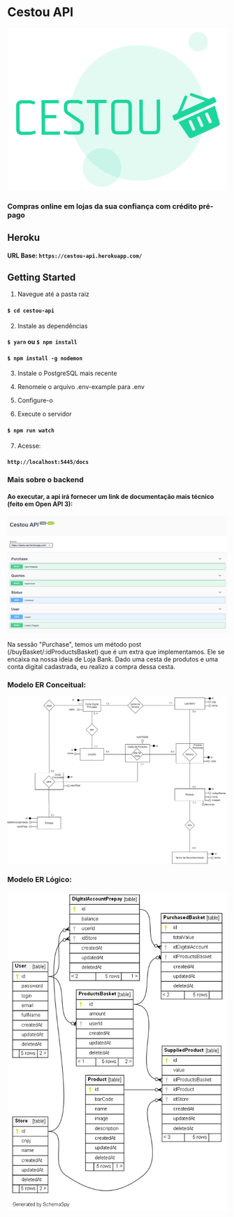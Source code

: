 # Cestou API

![Cestou Logo](./readme/cestou.png)

### Compras online em lojas da sua confiança com crédito pré-pago

## Heroku
#### URL Base: `https://cestou-api.herokuapp.com/`

## Getting Started
1. Navegue até a pasta raiz
#### `$ cd cestou-api`

2. Instale as dependências
#### `$ yarn` ou `$ npm install`

#### `$ npm install -g nodemon`

3. Instale o PostgreSQL mais recente

4. Renomeie o arquivo .env-example para .env

5. Configure-o

6. Execute o servidor
#### `$ npm run watch`

7. Acesse:
#### `http://localhost:5445/docs`

### Mais sobre o backend

#### Ao executar, a api irá fornecer um link de documentação mais técnico (feito em Open API 3):

![doc swagger](./readme/doc.png)

Na sessão "Purchase", temos um método post (/buyBasket/:idProductsBasket) que é um extra que implementamos. Ele se encaixa na nossa ideia de Loja Bank. Dado uma cesta de produtos e uma conta digital cadastrada, eu realizo a compra dessa cesta.

### Modelo ER Conceitual:
![MER Conceitual](./readme/conceitual.png)

### Modelo ER Lógico:
![MER Logico](./readme/logico.png)
